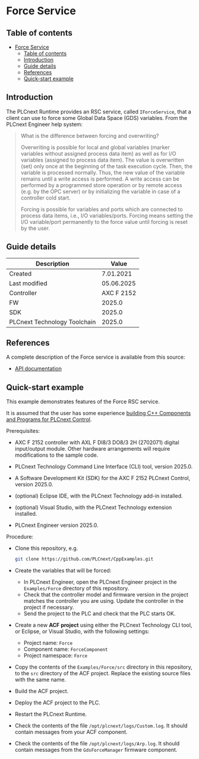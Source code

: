 # Force Service

## Table of contents

<!-- TOC depthFrom:2 orderedList:true -->

- [Force Service](#force-service)
  - [Table of contents](#table-of-contents)
  - [Introduction](#introduction)
  - [Guide details](#guide-details)
  - [References](#references)
  - [Quick-start example](#quick-start-example)

<!-- /TOC -->

## Introduction

The PLCnext Runtime provides an RSC service, called `IForceService`, that a client can use to force some Global Data Space (GDS) variables. From the PLCnext Engineer help system:

> What is the difference between forcing and overwriting?
>
> Overwriting is possible for local and global variables (marker variables without assigned process data item) as well as for I/O variables (assigned to process data item). The value is overwritten (set) only once at the beginning of the task execution cycle. Then, the variable is processed normally. Thus, the new value of the variable remains until a write access is performed. A write access can be performed by a programmed store operation or by remote access (e.g. by the OPC server) or by initializing the variable in case of a controller cold start.
>
> Forcing is possible for variables and ports which are connected to process data items, i.e., I/O variables/ports. Forcing means setting the I/O variable/port permanently to the force value until forcing is reset by the user.

## Guide details

|Description | Value |
|------------ |-----------|
|Created | 7.01.2021 |
|Last modified| 05.06.2025 |
|Controller| AXC F 2152 |
|FW| 2025.0 |
|SDK| 2025.0 |
|PLCnext Technology Toolchain | 2025.0 |

## References

A complete description of the Force service is available from this source:

- [API documentation](https://api.plcnext.help/api_docs_2025-0/classArp_1_1Plc_1_1Gds_1_1Services_1_1IForceService.html)

## Quick-start example

This example demonstrates features of the Force RSC service.

It is assumed that the user has some experience [building C++ Components and Programs for PLCnext Control](https://plcnext.help/te/Programming/Cplusplus/Cpp_programs_in_PLCnext.htm).

Prerequisites:

- AXC F 2152 controller with AXL F DI8/3 DO8/3 2H (2702071) digital input/output module. Other hardware arrangements will require modifications to the sample code.

- PLCnext Technology Command Line Interface (CLI) tool, version 2025.0.

- A Software Development Kit (SDK) for the AXC F 2152 PLCnext Control, version 2025.0.

- (optional) Eclipse IDE, with the PLCnext Technology add-in installed.

- (optional) Visual Studio, with the PLCnext Technology extension installed.

- PLCnext Engineer version 2025.0.

Procedure:

- Clone this repository, e.g.

   ```sh
   git clone https://github.com/PLCnext/CppExamples.git
   ```

- Create the variables that will be forced:
  - In PLCnext Engineer, open the PLCnext Engineer project in the `Examples/Force` directory of this repository.
  - Check that the controller model and firmware version in the project matches the controller you are using. Update the controller in the project if necessary.
  - Send the project to the PLC and check that the PLC starts OK.

- Create a new **ACF project** using either the PLCnext Technology CLI tool, or Eclipse, or Visual Studio, with the following settings:
  - Project name: `Force`
  - Component name: `ForceComponent`
  - Project namespace: `Force`

- Copy the contents of the `Examples/Force/src` directory in this repository, to the `src` directory of the ACF project. Replace the existing source files with the same name.

- Build the ACF project.

- Deploy the ACF project to the PLC.

- Restart the PLCnext Runtime.

- Check the contents of the file `/opt/plcnext/logs/Custom.log`. It should contain messages from your ACF component.

- Check the contents of the file `/opt/plcnext/logs/Arp.log`. It should contain messages from the `GdsForceManager` firmware component.
